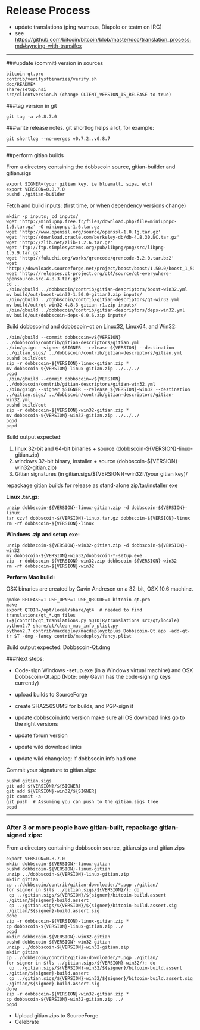 Release Process
====================

* update translations (ping wumpus, Diapolo or tcatm on IRC)
* see https://github.com/bitcoin/bitcoin/blob/master/doc/translation_process.md#syncing-with-transifex

* * *

###update (commit) version in sources


	bitcoin-qt.pro
	contrib/verifysfbinaries/verify.sh
	doc/README*
	share/setup.nsi
	src/clientversion.h (change CLIENT_VERSION_IS_RELEASE to true)

###tag version in git

	git tag -a v0.8.7.0

###write release notes. git shortlog helps a lot, for example:

	git shortlog --no-merges v0.7.2..v0.8.7

* * *

##perform gitian builds

 From a directory containing the dobbscoin source, gitian-builder and gitian.sigs
  
	export SIGNER=(your gitian key, ie bluematt, sipa, etc)
	export VERSION=0.8.7.0
	pushd ./gitian-builder

 Fetch and build inputs: (first time, or when dependency versions change)

	mkdir -p inputs; cd inputs/
	wget 'http://miniupnp.free.fr/files/download.php?file=miniupnpc-1.6.tar.gz' -O miniupnpc-1.6.tar.gz
	wget 'http://www.openssl.org/source/openssl-1.0.1g.tar.gz'
	wget 'http://download.oracle.com/berkeley-db/db-4.8.30.NC.tar.gz'
	wget 'http://zlib.net/zlib-1.2.6.tar.gz'
	wget 'ftp://ftp.simplesystems.org/pub/libpng/png/src/libpng-1.5.9.tar.gz'
	wget 'http://fukuchi.org/works/qrencode/qrencode-3.2.0.tar.bz2'
	wget 'http://downloads.sourceforge.net/project/boost/boost/1.50.0/boost_1_50_0.tar.bz2'
	wget 'http://releases.qt-project.org/qt4/source/qt-everywhere-opensource-src-4.8.3.tar.gz'
	cd ..
	./bin/gbuild ../dobbscoin/contrib/gitian-descriptors/boost-win32.yml
	mv build/out/boost-win32-1.50.0-gitian2.zip inputs/
	./bin/gbuild ../dobbscoin/contrib/gitian-descriptors/qt-win32.yml
	mv build/out/qt-win32-4.8.3-gitian-r1.zip inputs/
	./bin/gbuild ../dobbscoin/contrib/gitian-descriptors/deps-win32.yml
	mv build/out/dobbscoin-deps-0.0.6.zip inputs/

 Build dobbscoind and dobbscoin-qt on Linux32, Linux64, and Win32:
  
	./bin/gbuild --commit dobbscoin=v${VERSION} ../dobbscoin/contrib/gitian-descriptors/gitian.yml
	./bin/gsign --signer $SIGNER --release ${VERSION} --destination ../gitian.sigs/ ../dobbscoin/contrib/gitian-descriptors/gitian.yml
	pushd build/out
	zip -r dobbscoin-${VERSION}-linux-gitian.zip *
	mv dobbscoin-${VERSION}-linux-gitian.zip ../../../
	popd
	./bin/gbuild --commit dobbscoin=v${VERSION} ../dobbscoin/contrib/gitian-descriptors/gitian-win32.yml
	./bin/gsign --signer $SIGNER --release ${VERSION}-win32 --destination ../gitian.sigs/ ../dobbscoin/contrib/gitian-descriptors/gitian-win32.yml
	pushd build/out
	zip -r dobbscoin-${VERSION}-win32-gitian.zip *
	mv dobbscoin-${VERSION}-win32-gitian.zip ../../../
	popd
	popd

  Build output expected:

  1. linux 32-bit and 64-bit binaries + source (dobbscoin-${VERSION}-linux-gitian.zip)
  2. windows 32-bit binary, installer + source (dobbscoin-${VERSION}-win32-gitian.zip)
  3. Gitian signatures (in gitian.sigs/${VERSION}[-win32]/(your gitian key)/

repackage gitian builds for release as stand-alone zip/tar/installer exe

**Linux .tar.gz:**

	unzip dobbscoin-${VERSION}-linux-gitian.zip -d dobbscoin-${VERSION}-linux
	tar czvf dobbscoin-${VERSION}-linux.tar.gz dobbscoin-${VERSION}-linux
	rm -rf dobbscoin-${VERSION}-linux

**Windows .zip and setup.exe:**

	unzip dobbscoin-${VERSION}-win32-gitian.zip -d dobbscoin-${VERSION}-win32
	mv dobbscoin-${VERSION}-win32/dobbscoin-*-setup.exe .
	zip -r dobbscoin-${VERSION}-win32.zip dobbscoin-${VERSION}-win32
	rm -rf dobbscoin-${VERSION}-win32

**Perform Mac build:**

  OSX binaries are created by Gavin Andresen on a 32-bit, OSX 10.6 machine.

	qmake RELEASE=1 USE_UPNP=1 USE_QRCODE=1 bitcoin-qt.pro
	make
	export QTDIR=/opt/local/share/qt4  # needed to find translations/qt_*.qm files
	T=$(contrib/qt_translations.py $QTDIR/translations src/qt/locale)
	python2.7 share/qt/clean_mac_info_plist.py
	python2.7 contrib/macdeploy/macdeployqtplus Dobbscoin-Qt.app -add-qt-tr $T -dmg -fancy contrib/macdeploy/fancy.plist

 Build output expected: Dobbscoin-Qt.dmg

###Next steps:

* Code-sign Windows -setup.exe (in a Windows virtual machine) and
  OSX Dobbscoin-Qt.app (Note: only Gavin has the code-signing keys currently)

* upload builds to SourceForge

* create SHA256SUMS for builds, and PGP-sign it

* update dobbscoin.info version
  make sure all OS download links go to the right versions

* update forum version

* update wiki download links

* update wiki changelog: if dobbscoin.info had one

Commit your signature to gitian.sigs:

	pushd gitian.sigs
	git add ${VERSION}/${SIGNER}
	git add ${VERSION}-win32/${SIGNER}
	git commit -a
	git push  # Assuming you can push to the gitian.sigs tree
	popd

-------------------------------------------------------------------------

### After 3 or more people have gitian-built, repackage gitian-signed zips:

From a directory containing dobbscoin source, gitian.sigs and gitian zips

	export VERSION=0.8.7.0
	mkdir dobbscoin-${VERSION}-linux-gitian
	pushd dobbscoin-${VERSION}-linux-gitian
	unzip ../dobbscoin-${VERSION}-linux-gitian.zip
	mkdir gitian
	cp ../dobbscoin/contrib/gitian-downloader/*.pgp ./gitian/
	for signer in $(ls ../gitian.sigs/${VERSION}/); do
	 cp ../gitian.sigs/${VERSION}/${signer}/bitcoin-build.assert ./gitian/${signer}-build.assert
	 cp ../gitian.sigs/${VERSION}/${signer}/bitcoin-build.assert.sig ./gitian/${signer}-build.assert.sig
	done
	zip -r dobbscoin-${VERSION}-linux-gitian.zip *
	cp dobbscoin-${VERSION}-linux-gitian.zip ../
	popd
	mkdir dobbscoin-${VERSION}-win32-gitian
	pushd dobbscoin-${VERSION}-win32-gitian
	unzip ../dobbscoin-${VERSION}-win32-gitian.zip
	mkdir gitian
	cp ../dobbscoin/contrib/gitian-downloader/*.pgp ./gitian/
	for signer in $(ls ../gitian.sigs/${VERSION}-win32/); do
	 cp ../gitian.sigs/${VERSION}-win32/${signer}/bitcoin-build.assert ./gitian/${signer}-build.assert
	 cp ../gitian.sigs/${VERSION}-win32/${signer}/bitcoin-build.assert.sig ./gitian/${signer}-build.assert.sig
	done
	zip -r dobbscoin-${VERSION}-win32-gitian.zip *
	cp dobbscoin-${VERSION}-win32-gitian.zip ../
	popd

- Upload gitian zips to SourceForge
- Celebrate 
